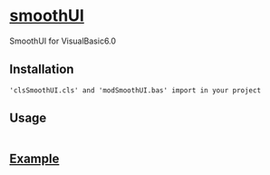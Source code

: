 [smoothUI](http://github.com/vbalien/smoothUI-vb)
========

SmoothUI for VisualBasic6.0

Installation
------------
```
'clsSmoothUI.cls' and 'modSmoothUI.bas' import in your project
```
Usage
-----
```

```

[Example](https://github.com/vbalien/smoothUI-vb/tree/master/sample)
-----

